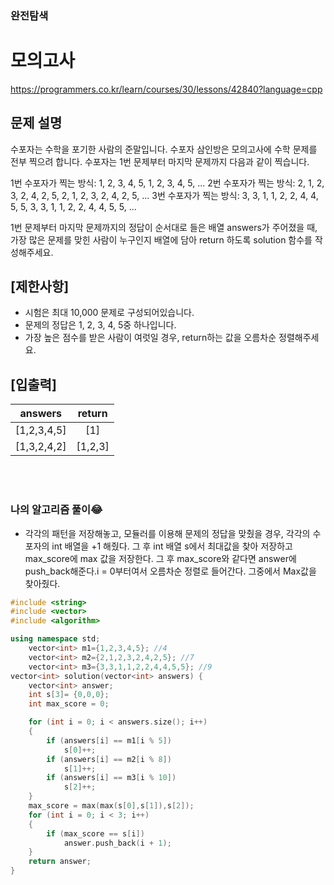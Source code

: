 ### 완전탐색

# 모의고사

https://programmers.co.kr/learn/courses/30/lessons/42840?language=cpp

## 문제 설명

수포자는 수학을 포기한 사람의 준말입니다. 수포자 삼인방은 모의고사에 수학 문제를 전부 찍으려 합니다. 수포자는 1번 문제부터 마지막 문제까지 다음과 같이 찍습니다.

1번 수포자가 찍는 방식: 1, 2, 3, 4, 5, 1, 2, 3, 4, 5, ...
2번 수포자가 찍는 방식: 2, 1, 2, 3, 2, 4, 2, 5, 2, 1, 2, 3, 2, 4, 2, 5, ...
3번 수포자가 찍는 방식: 3, 3, 1, 1, 2, 2, 4, 4, 5, 5, 3, 3, 1, 1, 2, 2, 4, 4, 5, 5, ...

1번 문제부터 마지막 문제까지의 정답이 순서대로 들은 배열 answers가 주어졌을 때, 가장 많은 문제를 맞힌 사람이 누구인지 배열에 담아 return 하도록 solution 함수를 작성해주세요.

## [제한사항]

- 시험은 최대 10,000 문제로 구성되어있습니다.
- 문제의 정답은 1, 2, 3, 4, 5중 하나입니다.
- 가장 높은 점수를 받은 사람이 여럿일 경우, return하는 값을 오름차순 정렬해주세요.

## [입출력]

|   answers   | return  |
| :---------: | :-----: |
| [1,2,3,4,5] |   [1]   |
| [1,3,2,4,2] | [1,2,3] |

<br/>
<br/>

### 나의 알고리즘 풀이😂

- 각각의 패턴을 저장해놓고, 모듈러를 이용해 문제의 정답을 맞췄을 경우, 각각의 수포자의 int 배열을 +1 해줬다. 그 후 int 배열 s에서 최대값을 찾아 저장하고 max_score에 max 값을 저장한다. 그 후 max_score와 같다면 answer에 push_back해준다.i = 0부터여서 오름차순 정렬로 들어간다.
  그중에서 Max값을 찾아줬다.

```c++
#include <string>
#include <vector>
#include <algorithm>

using namespace std;
    vector<int> m1={1,2,3,4,5}; //4
    vector<int> m2={2,1,2,3,2,4,2,5}; //7
    vector<int> m3={3,3,1,1,2,2,4,4,5,5}; //9
vector<int> solution(vector<int> answers) {
    vector<int> answer;
    int s[3]= {0,0,0};
    int max_score = 0;

    for (int i = 0; i < answers.size(); i++)
    {
        if (answers[i] == m1[i % 5])
            s[0]++;
        if (answers[i] == m2[i % 8])
            s[1]++;
        if (answers[i] == m3[i % 10])
            s[2]++;
    }
    max_score = max(max(s[0],s[1]),s[2]);
    for (int i = 0; i < 3; i++)
    {
        if (max_score == s[i])
            answer.push_back(i + 1);
    }
    return answer;
}
```
